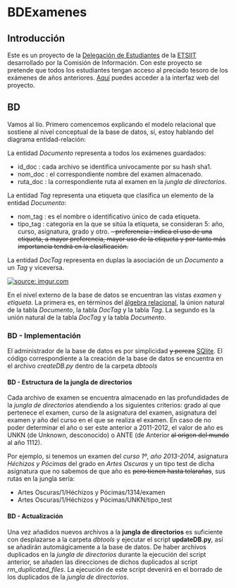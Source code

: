 # BDExamenes
## Introducción
Este es un proyecto de la [Delegación de Estudiantes](http://deiit.ugr.es/) de la [ETSIIT](http://etsiit.ugr.es/) desarrollado por la Comisión de Información. Con este proyecto se pretende que todos los estudiantes tengan acceso al preciado tesoro de los exámenes de años anteriores. [Aquí](http://deiit.ugr.es/BDExamenes/) puedes acceder a la interfaz web del proyecto.

## BD
Vamos al lío. Primero comencemos explicando el modelo relacional que sostiene al nivel conceptual de la base de datos, sí, estoy hablando del diagrama entidad-relación:

La entidad *Documento* representa a todos los exámenes guardados:
  - id_doc : cada archivo se identifica univocamente por su hash sha1.
  - nom_doc : el correspondiente nombre del examen almacenado.
  - ruta_doc : la correspondiente ruta al examen en la *jungla de directorios*.

La entidad *Tag* representa una etiqueta que clasifica un elemento de la entidad *Documento*:
  - nom_tag : es el nombre o identificativo único de cada etiqueta.
  - tipo_tag : categoría en la que se sitúa la etiqueta, se consideran 5: año, curso, asignatura, grado y otro.
  ~~- preferencia : indica el uso de una etiqueta, a mayor preferencia, mayor uso de la etiqueta y por tanto más importancia tendrá en la clasificación.~~

La entidad *DocTag* representa en duplas la asociación de un *Documento* a un *Tag* y viceversa.

<a href="http://imgur.com/yNXJwKs"><img src="http://i.imgur.com/yNXJwKs.png" title="source: imgur.com" /></a>

En el nivel externo de la base de datos se encuentran las vistas *examen* y *etiqueta*. La primera es, en términos del [álgebra relacional](https://es.wikipedia.org/wiki/%C3%81lgebra_relacional), la únion natural de la tabla *Documento*, la tabla *DocTag* y la tabla *Tag*. La segundo es la unión natural de la tabla *DocTag* y la tabla *Documento*.

### BD - Implementación
El administrador de la base de datos es por simplicidad ~~y pereza~~ [SQlite](https://sqlite.org/). El código correspondiente a la creación de la base de datos se encuentra en el archivo *createDB.py* dentro de la carpeta *dbtools*

#### BD - Estructura de la **jungla de directorios**

Cada archivo de examen se encuentra almacenado en las profundidades de la *jungla de directorios* atendiendo a los siguientes criterios: grado al que pertenece el examen, curso de la asignatura del examen, asignatura del examen y año del curso en el que se realiza el examen. En caso de no poder determinar el año o ser este anterior a 2011-2012, el valor de año es UNKN (de Unknown, desconocido) o ANTE (de Anterior ~~al origen del mundo~~ al año 1112).

Por ejemplo, si tenemos un examen del *curso 1º*, *año 2013-2014*, asignatura *Héchizos y Pócimas* del grado en *Artes Oscuras* y un tipo test de dicha asígnatura que no sabemos de que año es ~~pero tienen hasta telarañas~~, sus rutas en la jungla sería:

- Artes Oscuras/1/Héchizos y Pócimas/1314/examen
- Artes Oscuras/1/Héchizos y Pócimas/UNKN/tipo_test

#### BD - Actualización
Una vez añadidos nuevos archivos a la **jungla de directorios** es suficiente con desplazarse a la carpeta *dbtools* y ejecutar el script **updateDB.py**, así se añadirán automágicamente a la base de datos. De haber archivos duplicados en la *jungla de directorios* durante la ejecución del script anterior, se añaden las direcciones de dichos duplicados al script *rm_duplicated_files*. La ejecución de este script devenirá en el borrado de los duplicados de la *jungla de directorios*.

